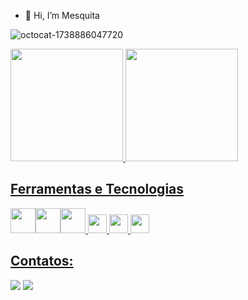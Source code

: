 - 👋 Hi, I’m Mesquita

![octocat-1738886047720](https://github.com/user-attachments/assets/7e3bae98-6d57-4b9e-8267-4d40c8209fe8)

  
<div>
<a href="https://github.com/CMeskita">
<img loading="lazy" height="180em" src="https://github-readme-stats.vercel.app/api/top-langs/?username=CMeskita&layout=compact&langs_count=7&theme=dracula"/>
<img loading="lazy" height="180em" src="https://github-readme-stats.vercel.app/api?username=CMeskita&show_icons=true&theme=dracula&include_all_commits=true&count_private=true"/>
</div>
  
## Ferramentas e Tecnologias
<img src="https://cdn.jsdelivr.net/gh/devicons/devicon@latest/icons/csharp/csharp-original.svg" height=40 width=40 /><img src="https://cdn.jsdelivr.net/gh/devicons/devicon@latest/icons/azuresqldatabase/azuresqldatabase-original.svg" height=40 width=40 /><img src="https://cdn.jsdelivr.net/gh/devicons/devicon@latest/icons/git/git-original.svg" height=40 width=40 /> <img src="https://cdn.jsdelivr.net/gh/devicons/devicon@latest/icons/typescript/typescript-original.svg" height=30 width=30 /> <img src="https://cdn.jsdelivr.net/gh/devicons/devicon@latest/icons/mongodb/mongodb-original.svg" height=30 width=30/>
<img src="https://cdn.jsdelivr.net/gh/devicons/devicon@latest/icons/vercel/vercel-original.svg" height=30 width=30/>

## Contatos:

<div>

<a href = "mailto:contato@CMeskita"><img loading="lazy" src="https://img.shields.io/badge/Gmail-D14836?style=for-the-badge&logo=gmail&logoColor=white" target="_blank"></a>
<a href="https://www.linkedin.com/in/danielle-mesquita-037890150" target="_blank"><img loading="lazy" src="https://img.shields.io/badge/-LinkedIn-%230077B5?style=for-the-badge&logo=linkedin&logoColor=white" target="_blank"></a>   
</div>



          
          
          
